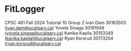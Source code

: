 # FitLogger
CPSC 481 Fall 2024
Tutorial 10 Group 2
Ivan Dam 30163503 (ivan.dam@ucalgary.ca)
Yovela Sinaga 30191948 (yovela.sinaga@ucalgary.ca)
Kanika Kapila 30153349 (kanika.kapila1@ucalgary.ca) 
Ryan Korsrud 30173204 (ryan.korsrud@ucalgary.ca)

